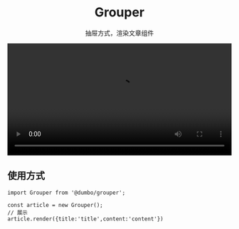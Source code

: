 <div align="center">
 <h1>Grouper</h1>
</div>

<div align="center">
    <p>抽屉方式，渲染文章组件</p>
</div>


<video width="100%" src="https://cdn.jsdelivr.net/gh/levenx/picture@master/material/docs.mov"></video>

## 使用方式     


```
import Grouper from '@dumbo/grouper';

const article = new Grouper();
// 展示
article.render({title:'title',content:'content'})
```

